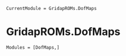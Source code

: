```@meta
CurrentModule = GridapROMs.DofMaps
```

# GridapROMs.DofMaps 

```@autodocs
Modules = [DofMaps,]
```